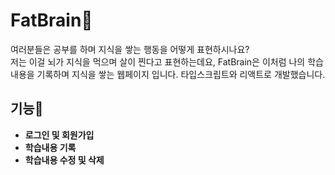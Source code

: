 # FatBrain🧠

여러분들은 공부를 하며 지식을 쌓는 행동을 어떻게 표현하시나요?<br>
저는 이걸 뇌가 지식을 먹으며 살이 찐다고 표현하는데요, FatBrain은 이처럼 나의 학습 내용을 기록하며 지식을 쌓는 웹페이지 입니다. 타입스크립트와 리액트로 개발했습니다.

## 기능📝
- **로그인 및 회원가입**
- **학습내용 기록**
- **학습내용 수정 및 삭제**
